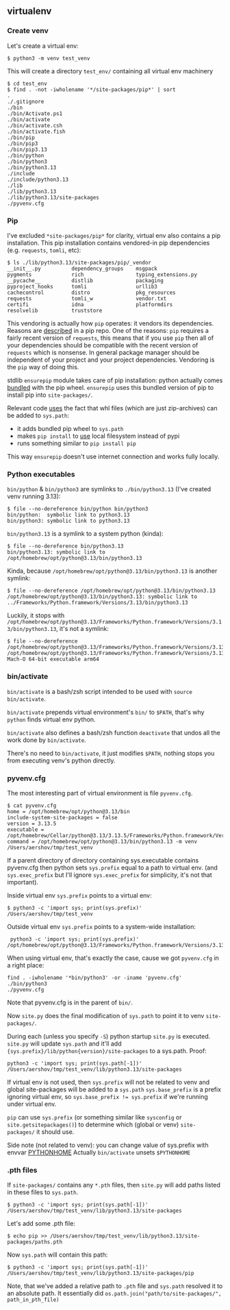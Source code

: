 ## virtualenv

### Create venv

Let's create a virtual env:

```shell
$ python3 -m venv test_venv
```

This will create a directory `test_env/` containing all virtual env machinery
```shell
$ cd test_env
$ find . -not -iwholename '*/site-packages/pip*' | sort
.
./.gitignore
./bin
./bin/Activate.ps1
./bin/activate
./bin/activate.csh
./bin/activate.fish
./bin/pip
./bin/pip3
./bin/pip3.13
./bin/python
./bin/python3
./bin/python3.13
./include
./include/python3.13
./lib
./lib/python3.13
./lib/python3.13/site-packages
./pyvenv.cfg
```

### Pip

I've excluded `*site-packages/pip*` for clarity, virtual env also contains a pip installation.
This pip installation contains vendored-in pip dependencies (e.g. `requests`, `tomli`, etc):
```shell
$ ls ./lib/python3.13/site-packages/pip/_vendor
__init__.py          dependency_groups    msgpack              pygments             rich                 typing_extensions.py
__pycache__          distlib              packaging            pyproject_hooks      tomli                urllib3
cachecontrol         distro               pkg_resources        requests             tomli_w              vendor.txt
certifi              idna                 platformdirs         resolvelib           truststore
```

This vendoring is actually how `pip` operates: it vendors its dependencies. 
Reasons are [described](https://github.com/pypa/pip/blob/main/src/pip/_vendor/README.rst) in a pip repo.
One of the reasons: `pip` requires a fairly recent version of `requests`, this means that if you use `pip`
then all of your dependencies should be compatible with the recent version of `requests` which is nonsense. 
In general package manager should be independent of your project and your project dependencies. Vendoring is the
`pip` way of doing this.

stdlib `ensurepip` module takes care of pip installation: python actually comes [bundled](https://github.com/python/cpython/tree/main/Lib/ensurepip/_bundled) with the pip wheel.
`ensurepip` uses this bundled version of pip to install pip into `site-packages/`.

Relevant code [uses](https://github.com/python/cpython/blob/77fa7a4dcc771bf4d297ebfd4f357483d0750a1c/Lib/ensurepip/__init__.py#L172) the fact
that whl files (which are just zip-archives) can be added to `sys.path`:
* it adds bundled pip wheel to `sys.path`
* makes `pip install` to [use](https://github.com/python/cpython/blob/77fa7a4dcc771bf4d297ebfd4f357483d0750a1c/Lib/ensurepip/__init__.py#L162) local filesystem instead of pypi
* runs something similar to `pip install pip`

This way `ensurepip` doesn't use internet connection and works fully locally.

### Python executables
`bin/python` & `bin/python3` are symlinks to `./bin/python3.13` (I've created venv running 3.13):
```shell
$ file --no-dereference bin/python bin/python3
bin/python:  symbolic link to python3.13
bin/python3: symbolic link to python3.13
```

`bin/python3.13` is a symlink to a system python (kinda):
```shell
$ file --no-dereference bin/python3.13
bin/python3.13: symbolic link to /opt/homebrew/opt/python@3.13/bin/python3.13
```

Kinda, because `/opt/homebrew/opt/python@3.13/bin/python3.13` is another symlink:
```shell
$ file --no-dereference /opt/homebrew/opt/python@3.13/bin/python3.13
/opt/homebrew/opt/python@3.13/bin/python3.13: symbolic link to ../Frameworks/Python.framework/Versions/3.13/bin/python3.13
```

Luckily, it stops with `/opt/homebrew/opt/python@3.13/Frameworks/Python.framework/Versions/3.13/bin/python3.13`,
it's not a symlink:
```shell
$ file --no-dereference /opt/homebrew/opt/python@3.13/Frameworks/Python.framework/Versions/3.13/bin/python3.13
/opt/homebrew/opt/python@3.13/Frameworks/Python.framework/Versions/3.13/bin/python3.13: Mach-O 64-bit executable arm64
```

### bin/activate
`bin/activate` is a bash/zsh script intended to be used with `source bin/activate`.

`bin/activate` prepends virtual environment's `bin/` to `$PATH`, that's why `python` finds virtual env python.

`bin/activate` also defines a bash/zsh function `deactivate` that undos all the work done by `bin/activate`.

There's no need to `bin/activate`, it just modifies `$PATH`, nothing stops you from executing venv's python directly.

### pyvenv.cfg
The most interesting part of virtual environment is file `pyvenv.cfg`.

```shell
$ cat pyvenv.cfg
home = /opt/homebrew/opt/python@3.13/bin
include-system-site-packages = false
version = 3.13.5
executable = /opt/homebrew/Cellar/python@3.13/3.13.5/Frameworks/Python.framework/Versions/3.13/bin/python3.13
command = /opt/homebrew/opt/python@3.13/bin/python3.13 -m venv /Users/aershov/tmp/test_venv
```

If a parent directory of directory containing sys.executable contains pyvenv.cfg then python sets `sys.prefix` equal to a path to virtual env.
(and `sys.exec_prefix` but I'll ignore `sys.exec_prefix` for simplicity, it's not that important).

Inside virtual env `sys.prefix` points to a virtual env:
```shell
$ python3 -c 'import sys; print(sys.prefix)'
/Users/aershov/tmp/test_venv
```

Outside virtual env `sys.prefix` points to a system-wide installation:
```shell
 python3 -c 'import sys; print(sys.prefix)'
/opt/homebrew/opt/python@3.13/Frameworks/Python.framework/Versions/3.13
```

When using virtual env, that's exactly the case, cause we got `pyvenv.cfg` in a right place:

```shell
find . -iwholename '*bin/python3' -or -iname 'pyvenv.cfg'
./bin/python3
./pyvenv.cfg
```

Note that pyvenv.cfg is in the parent of `bin/`.

Now `site.py` does the final modification of `sys.path` to point it to venv `site-packages/`.

During each (unless you specify `-S`) python startup `site.py` is executed.
`site.py` will update `sys.path` and it'll add `{sys.prefix}/lib/python{version}/site-packages` to a 
sys.path. Proof:
```shell
python3 -c 'import sys; print(sys.path[-1])'
/Users/aershov/tmp/test_venv/lib/python3.13/site-packages
```

If virtual env is not used, then `sys.prefix` will not be related to venv and global site-packages will be added to a `sys.path`
`sys.base_prefix` is a prefix ignoring virtual env, so `sys.base_prefix != sys.prefix` if we're running under virtual env.

`pip` can use `sys.prefix` (or something similar like `sysconfig` or `site.getsitepackages()`) to determine which (global or venv) `site-packages/` it should use.

Side note (not related to venv): you can change value of sys.prefix with envvar [PYTHONHOME](https://docs.python.org/3/using/cmdline.html#envvar-PYTHONHOME)
Actually `bin/activate` unsets `$PYTHONHOME`

### .pth files
If `site-packages/` contains any `*.pth` files, then `site.py` will add paths listed in these files to
`sys.path`.

```shell
$ python3 -c 'import sys; print(sys.path[-1])'
/Users/aershov/tmp/test_venv/lib/python3.13/site-packages
```

Let's add some .pth file:
```shell
$ echo pip >> /Users/aershov/tmp/test_venv/lib/python3.13/site-packages/paths.pth
```

Now `sys.path` will contain this path:
```shell
$ python3 -c 'import sys; print(sys.path[-1])'
/Users/aershov/tmp/test_venv/lib/python3.13/site-packages/pip
```

Note, that we've added a relative path to `.pth` file and `sys.path` resolved it to an absolute path.
It essentially did `os.path.join("path/to/site-packages/", path_in_pth_file)`  